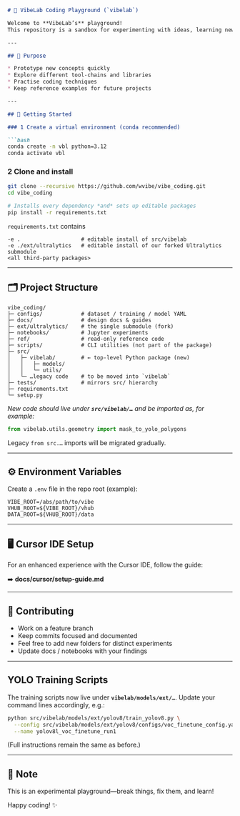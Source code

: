 ```markdown
# 🧪 VibeLab Coding Playground (`vibelab`)

Welcome to **VibeLab’s** playground!
This repository is a sandbox for experimenting with ideas, learning new tech, and storing useful code snippets.

---

## 🎯 Purpose

* Prototype new concepts quickly
* Explore different tool-chains and libraries
* Practise coding techniques
* Keep reference examples for future projects

---

## 🚀 Getting Started

### 1 Create a virtual environment (conda recommended)

```bash
conda create -n vbl python=3.12
conda activate vbl
```

### 2 Clone and install

```bash
git clone --recursive https://github.com/wvibe/vibe_coding.git
cd vibe_coding

# Installs every dependency *and* sets up editable packages
pip install -r requirements.txt
```

`requirements.txt` contains

```
-e .                   # editable install of src/vibelab
-e ./ext/ultralytics   # editable install of our forked Ultralytics submodule
<all third-party packages>
```

---

## 🗂 Project Structure

```
vibe_coding/
├─ configs/            # dataset / training / model YAML
├─ docs/               # design docs & guides
├─ ext/ultralytics/    # the single submodule (fork)
├─ notebooks/          # Jupyter experiments
├─ ref/                # read-only reference code
├─ scripts/            # CLI utilities (not part of the package)
├─ src/
│   ├─ vibelab/        # ← top-level Python package (new)
│   │   ├─ models/
│   │   └─ utils/
│   └─ …legacy code    # to be moved into `vibelab`
├─ tests/              # mirrors src/ hierarchy
├─ requirements.txt
└─ setup.py
```

*New code should live under **`src/vibelab/…`** and be imported as, for example:*

```python
from vibelab.utils.geometry import mask_to_yolo_polygons
```

Legacy `from src.…` imports will be migrated gradually.

---

## ⚙️ Environment Variables

Create a `.env` file in the repo root (example):

```dotenv
VIBE_ROOT=/abs/path/to/vibe
VHUB_ROOT=${VIBE_ROOT}/vhub
DATA_ROOT=${VHUB_ROOT}/data
```

---

## 🖥️ Cursor IDE Setup

For an enhanced experience with the Cursor IDE, follow the guide:

➡️ **docs/cursor/setup-guide.md**

---

## 👥 Contributing

* Work on a feature branch
* Keep commits focused and documented
* Feel free to add new folders for distinct experiments
* Update docs / notebooks with your findings

---

## YOLO Training Scripts

The training scripts now live under **`vibelab/models/ext/…`**.
Update your command lines accordingly, e.g.:

```bash
python src/vibelab/models/ext/yolov8/train_yolov8.py \
  --config src/vibelab/models/ext/yolov8/configs/voc_finetune_config.yaml \
  --name yolov8l_voc_finetune_run1
```

(Full instructions remain the same as before.)

---

## 📝 Note

This is an experimental playground—break things, fix them, and learn!

Happy coding! ✨
```